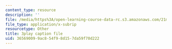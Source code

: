 ```yaml
---
content_type: resource
description: ''
file: /media/https%3A/open-learning-course-data-rc.s3.amazonaws.com/21m-355-musical-improvisation-spring-2013/365690099ac854f98d157da59f70d222_w20MA5SLBfk.vtt
file_type: application/x-subrip
resourcetype: Other
title: 3play caption file
uid: 36569009-9ac8-54f9-8d15-7da59f70d222
---
```

